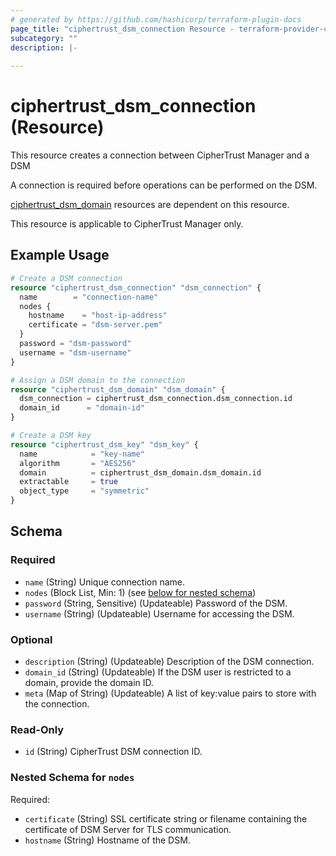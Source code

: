 ```yaml
---
# generated by https://github.com/hashicorp/terraform-plugin-docs
page_title: "ciphertrust_dsm_connection Resource - terraform-provider-ciphertrust"
subcategory: ""
description: |-
  
---
```


# ciphertrust_dsm_connection (Resource)

This resource creates a connection between CipherTrust Manager and a DSM

A connection is required before operations can be performed on the DSM.

[ciphertrust_dsm_domain](https://registry.terraform.io/providers/ThalesGroup/ciphertrust/latest/docs/resources/dsm_domain) resources are dependent on this resource.

This resource is applicable to CipherTrust Manager only.

## Example Usage

```terraform
# Create a DSM connection
resource "ciphertrust_dsm_connection" "dsm_connection" {
  name        = "connection-name"
  nodes {
    hostname    = "host-ip-address"
    certificate = "dsm-server.pem"
  }
  password = "dsm-password"
  username = "dsm-username"
}

# Assign a DSM domain to the connection
resource "ciphertrust_dsm_domain" "dsm_domain" {
  dsm_connection = ciphertrust_dsm_connection.dsm_connection.id
  domain_id      = "domain-id"
}

# Create a DSM key
resource "ciphertrust_dsm_key" "dsm_key" {
  name            = "key-name"
  algorithm       = "AES256"
  domain          = ciphertrust_dsm_domain.dsm_domain.id
  extractable     = true
  object_type     = "symmetric"
}
```

<!-- schema generated by tfplugindocs -->
## Schema

### Required

- `name` (String) Unique connection name.
- `nodes` (Block List, Min: 1) (see [below for nested schema](#nestedblock--nodes))
- `password` (String, Sensitive) (Updateable) Password of the DSM.
- `username` (String) (Updateable) Username for accessing the DSM.

### Optional

- `description` (String) (Updateable) Description of the DSM connection.
- `domain_id` (String) (Updateable) If the DSM user is restricted to a domain, provide the domain ID.
- `meta` (Map of String) (Updateable) A list of key:value pairs to store with the connection.

### Read-Only

- `id` (String) CipherTrust DSM connection ID.

<a id="nestedblock--nodes"></a>
### Nested Schema for `nodes`

Required:

- `certificate` (String) SSL certificate string or filename containing the certificate of DSM Server for TLS communication.
- `hostname` (String) Hostname of the DSM.


